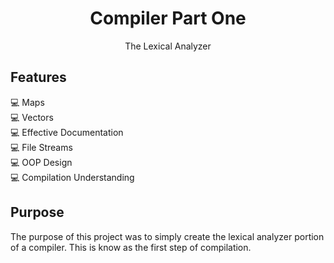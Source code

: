<h1 align="center">Compiler Part One</h1>
<p align="center">The Lexical Analyzer</p>

## Features
:computer: Maps <br />
:computer: Vectors <br />
:computer: Effective Documentation <br />
:computer: File Streams <br />
:computer: OOP Design <br />
:computer: Compilation Understanding <br />

## Purpose
The purpose of this project was to simply create the lexical analyzer portion of a compiler.
This is know as the first step of compilation.
